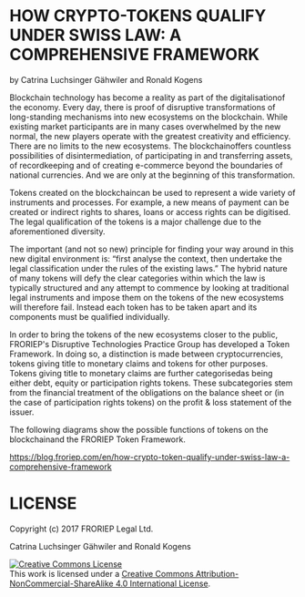 
# HOW CRYPTO-TOKENS QUALIFY UNDER SWISS LAW: A COMPREHENSIVE FRAMEWORK

by Catrina Luchsinger Gähwiler and Ronald Kogens

Blockchain technology has become a reality as part of the digitalisationof the economy. Every day, there is proof of disruptive transformations of long-standing mechanisms into new ecosystems on the blockchain. While existing market participants are in many cases overwhelmed by the new normal, the new players operate with the greatest creativity and efficiency. 
There are no limits to the new ecosystems. The blockchainoffers countless possibilities of disintermediation, of participating in and transferring assets, of recordkeeping and of creating e-commerce beyond the boundaries of national currencies. And we are only at the beginning of this transformation. 

Tokens created on the blockchaincan be used to represent a wide variety of instruments and processes. For example, a new means of payment can be created or indirect rights to shares, loans or access rights can be digitised. The legal qualification of the tokens is a major challenge due to the aforementioned diversity.  

The important (and not so new) principle for finding your way around in this new digital environment is: “first analyse the context, then undertake the legal classification under the rules of the existing laws.” The hybrid nature of many tokens will defy the clear categories within which the law is typically structured and any attempt to commence by looking at traditional legal instruments and impose them on the tokens of the new ecosystems will therefore fail. Instead each token has to be taken apart and its components must be qualified individually. 

In order to bring the tokens of the new ecosystems closer to the public, FRORIEP's Disruptive Technologies Practice Group has developed a Token Framework. In doing so, a distinction is made between cryptocurrencies, tokens giving title to monetary claims and tokens for other purposes. Tokens giving title to monetary claims are further categorisedas being either debt, equity or participation rights tokens. These subcategories stem from the financial treatment of the obligations on the balance sheet or (in the case of participation rights tokens) on the profit & loss statement of the issuer.

The following diagrams show the possible functions of tokens on the blockchainand the FRORIEP Token Framework. 

https://blog.froriep.com/en/how-crypto-token-qualify-under-swiss-law-a-comprehensive-framework

# LICENSE

Copyright (c) 2017 FRORIEP Legal Ltd.

Catrina Luchsinger Gähwiler and Ronald Kogens

<a rel="license" href="http://creativecommons.org/licenses/by-nc-sa/4.0/"><img alt="Creative Commons License" style="border-width:0" src="https://i.creativecommons.org/l/by-nc-sa/4.0/88x31.png" /></a><br />This work is licensed under a <a rel="license" href="http://creativecommons.org/licenses/by-nc-sa/4.0/">Creative Commons Attribution-NonCommercial-ShareAlike 4.0 International License</a>.
